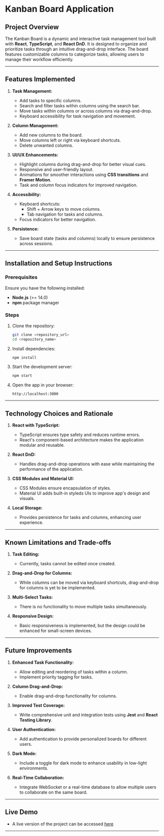 # Kanban Board Application

## Project Overview
The Kanban Board is a dynamic and interactive task management tool built with **React**, **TypeScript**, and **React DnD**. It is designed to organize and prioritize tasks through an intuitive drag-and-drop interface. The board features customizable columns to categorize tasks, allowing users to manage their workflow efficiently.

---

## Features Implemented
1. **Task Management:**
   - Add tasks to specific columns.
   - Search and filter tasks within columns using the search bar.
   - Move tasks within columns or across columns via drag-and-drop.
   - Keyboard accessibility for task navigation and movement.

2. **Column Management:**
   - Add new columns to the board.
   - Move columns left or right via keyboard shortcuts.
   - Delete unwanted columns.

3. **UI/UX Enhancements:**
   - Highlight columns during drag-and-drop for better visual cues.
   - Responsive and user-friendly layout.
   - Animations for smoother interactions using **CSS transitions** and **Framer Motion**.
   - Task and column focus indicators for improved navigation.

4. **Accessibility:**
   - Keyboard shortcuts:
     - Shift + Arrow keys to move columns.
     - Tab navigation for tasks and columns.
   - Focus indicators for better navigation.

5. **Persistence:**
   - Save board state (tasks and columns) locally to ensure persistence across sessions.

---

## Installation and Setup Instructions

### Prerequisites
Ensure you have the following installed:
- **Node.js** (>= 14.0)
- **npm** package manager

### Steps
1. Clone the repository:
   ```bash
   git clone <repository_url>
   cd <repository_name>
   ```

2. Install dependencies:
   ```bash
   npm install
   ```

3. Start the development server:
   ```bash
   npm start
   ```

4. Open the app in your browser:
   ```
   http://localhost:3000
   ```

---

## Technology Choices and Rationale

1. **React with TypeScript:**
   - TypeScript ensures type safety and reduces runtime errors.
   - React's component-based architecture makes the application modular and reusable.

2. **React DnD:**
   - Handles drag-and-drop operations with ease while maintaining the performance of the application.

3. **CSS Modules and Material UI:**
   - CSS Modules ensure encapsulation of styles.
   - Material UI adds built-in styleds UIs to improve app's design and visuals.

4. **Local Storage:**
   - Provides persistence for tasks and columns, enhancing user experience.

---

## Known Limitations and Trade-offs

1. **Task Editing:**
   - Currently, tasks cannot be edited once created.
   
2. **Drag-and-Drop for Columns:**
   - While columns can be moved via keyboard shortcuts, drag-and-drop for columns is yet to be implemented.

3. **Multi-Select Tasks:**
   - There is no functionality to move multiple tasks simultaneously.

4. **Responsive Design:**
   - Basic responsiveness is implemented, but the design could be enhanced for small-screen devices.

---

## Future Improvements

1. **Enhanced Task Functionality:**
   - Allow editing and reordering of tasks within a column.
   - Implement priority tagging for tasks.

2. **Column Drag-and-Drop:**
   - Enable drag-and-drop functionality for columns.

3. **Improved Test Coverage:**
   - Write comprehensive unit and integration tests using **Jest** and **React Testing Library**.

4. **User Authentication:**
   - Add authentication to provide personalized boards for different users.

5. **Dark Mode:**
   - Include a toggle for dark mode to enhance usability in low-light environments.

6. **Real-Time Collaboration:**
   - Integrate WebSocket or a real-time database to allow multiple users to collaborate on the same board.

---

## Live Demo
- A live version of the project can be accessed [here](kanban-board-react-ts.vercel.app)

---
